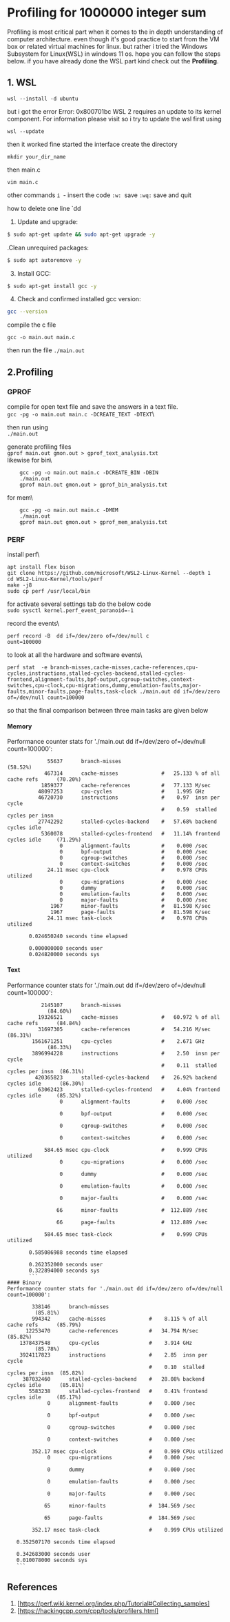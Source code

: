 # Profiling for 1000000 integer sum
Profiling is most critical part when it comes to the in depth understanding of computer architecture. even though it's good practice to start from the VM box or related virtual machines for linux. but rather i tried the Windows Subsystem for Linux(WSL) in windows 11 os. hope you can follow the steps below. if you have already done the WSL part kind check out the **Profiling**. 

## 1. WSL
```
wsl --install -d ubuntu
```
 but i got the error 
 Error: 0x800701bc WSL 2 requires an update to its kernel component. For information please visit
so i try to update the wsl first using 
```
wsl --update
```
 then it worked fine
 started the interface create the directory 
 ```
 mkdir your_dir_name

```
then main.c 
 ```
 vim main.c
```

other commands
`i `- insert the code
`:w: `save
`:wq:` save and quit

how to delete one line 
`dd

1. Update and upgrade:

```bash
$ sudo apt-get update && sudo apt-get upgrade -y
```
.Clean unrequired packages:

```bash
$ sudo apt autoremove -y
```

3. Install GCC:

```bash
$ sudo apt-get install gcc -y
```
4. Check and confirmed installed gcc version:

```bash
gcc --version
```

compile the c file
```
gcc -o main.out main.c
```

then run the file
`./main.out`
## 2.Profiling
### GPROF
compile for open text file and save the answers in a text file.\
`gcc -pg -o main.out main.c -DCREATE_TEXT -DTEXT`\

then run using\
`./main.out`

generate profiling files\
 `gprof main.out gmon.out > gprof_text_analysis.txt`\
likewise for bin\
```
	gcc -pg -o main.out main.c -DCREATE_BIN -DBIN
	./main.out
	gprof main.out gmon.out > gprof_bin_analysis.txt
```
for mem\
```
	gcc -pg -o main.out main.c -DMEM
	./main.out
	gprof main.out gmon.out > gprof_mem_analysis.txt
```

### PERF

install perf\

```
apt install flex bison
git clone https://github.com/microsoft/WSL2-Linux-Kernel --depth 1
cd WSL2-Linux-Kernel/tools/perf
make -j8
sudo cp perf /usr/local/bin
```

for activate several settings tab do the below code\
`sudo sysctl kernel.perf_event_paranoid=-1`

record the events\
```
perf record -B  dd if=/dev/zero of=/dev/null c
ount=100000
```
 to look at all the hardware and software events\
 ```
perf stat  -e branch-misses,cache-misses,cache-references,cpu-cycles,instructions,stalled-cycles-backend,stalled-cycles-frontend,alignment-faults,bpf-output,cgroup-switches,context-switches,cpu-clock,cpu-migrations,dummy,emulation-faults,major-faults,minor-faults,page-faults,task-clock ./main.out dd if=/dev/zero of=/dev/null count=100000
```
 so that the final comparison between three main tasks are given below
#### Memory
Performance counter stats for './main.out dd if=/dev/zero of=/dev/null count=100000':
```
             55637      branch-misses
(58.52%)
            467314      cache-misses              #   25.133 % of all cache refs      (70.20%)
           1859377      cache-references          #   77.133 M/sec
          48097253      cpu-cycles                #    1.995 GHz
          46720730      instructions              #    0.97  insn per cycle
                                                  #    0.59  stalled cycles per insn
          27742292      stalled-cycles-backend    #   57.68% backend cycles idle
           5360078      stalled-cycles-frontend   #   11.14% frontend cycles idle     (71.29%)
                 0      alignment-faults          #    0.000 /sec
                 0      bpf-output                #    0.000 /sec
                 0      cgroup-switches           #    0.000 /sec
                 0      context-switches          #    0.000 /sec
             24.11 msec cpu-clock                 #    0.978 CPUs utilized
                 0      cpu-migrations            #    0.000 /sec
                 0      dummy                     #    0.000 /sec
                 0      emulation-faults          #    0.000 /sec
                 0      major-faults              #    0.000 /sec
              1967      minor-faults              #   81.598 K/sec
              1967      page-faults               #   81.598 K/sec
             24.11 msec task-clock                #    0.978 CPUs utilized

       0.024650240 seconds time elapsed

       0.000000000 seconds user
       0.024820000 seconds sys
```
#### Text

 Performance counter stats for './main.out dd if=/dev/zero of=/dev/null count=100000':
```
           2145107      branch-misses
             (84.60%)
          19326521      cache-misses              #   60.972 % of all cache refs      (84.84%)
          31697305      cache-references          #   54.216 M/sec                    (86.31%)
        1561671251      cpu-cycles                #    2.671 GHz
             (86.33%)
        3896994228      instructions              #    2.50  insn per cycle
                                                  #    0.11  stalled cycles per insn  (86.31%)
         420365823      stalled-cycles-backend    #   26.92% backend cycles idle      (86.30%)
          63062423      stalled-cycles-frontend   #    4.04% frontend cycles idle     (85.32%)
                 0      alignment-faults          #    0.000 /sec

                 0      bpf-output                #    0.000 /sec

                 0      cgroup-switches           #    0.000 /sec

                 0      context-switches          #    0.000 /sec

            584.65 msec cpu-clock                 #    0.999 CPUs utilized
                 0      cpu-migrations            #    0.000 /sec

                 0      dummy                     #    0.000 /sec

                 0      emulation-faults          #    0.000 /sec

                 0      major-faults              #    0.000 /sec

                66      minor-faults              #  112.889 /sec

                66      page-faults               #  112.889 /sec

            584.65 msec task-clock                #    0.999 CPUs utilized

       0.585086988 seconds time elapsed

       0.262352000 seconds user
       0.322894000 seconds sys
       ```
#### Binary
Performance counter stats for './main.out dd if=/dev/zero of=/dev/null count=100000':
```
            338146      branch-misses
             (85.81%)
            994342      cache-misses              #    8.115 % of all cache refs      (85.79%)
          12253470      cache-references          #   34.794 M/sec                    (85.82%)
        1378437548      cpu-cycles                #    3.914 GHz
             (85.78%)
        3924117823      instructions              #    2.85  insn per cycle
                                                  #    0.10  stalled cycles per insn  (85.82%)
         387032460      stalled-cycles-backend    #   28.08% backend cycles idle      (85.81%)
           5583238      stalled-cycles-frontend   #    0.41% frontend cycles idle     (85.17%)
                 0      alignment-faults          #    0.000 /sec

                 0      bpf-output                #    0.000 /sec

                 0      cgroup-switches           #    0.000 /sec

                 0      context-switches          #    0.000 /sec

            352.17 msec cpu-clock                 #    0.999 CPUs utilized
                 0      cpu-migrations            #    0.000 /sec

                 0      dummy                     #    0.000 /sec

                 0      emulation-faults          #    0.000 /sec

                 0      major-faults              #    0.000 /sec

                65      minor-faults              #  184.569 /sec

                65      page-faults               #  184.569 /sec

            352.17 msec task-clock                #    0.999 CPUs utilized

       0.352507170 seconds time elapsed

       0.342683000 seconds user
       0.010078000 seconds sys
       ```
## References
1. [https://perf.wiki.kernel.org/index.php/Tutorial#Collecting_samples]
2. [https://hackingcpp.com/cpp/tools/profilers.html]
